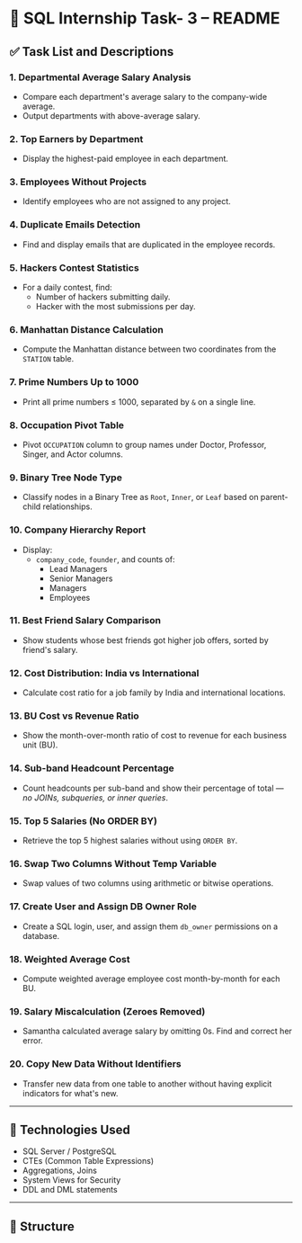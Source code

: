 # 💼 SQL Internship Task- 3 – README

## ✅ Task List and Descriptions

### 1. **Departmental Average Salary Analysis**
- Compare each department's average salary to the company-wide average.
- Output departments with above-average salary.

### 2. **Top Earners by Department**
- Display the highest-paid employee in each department.

### 3. **Employees Without Projects**
- Identify employees who are not assigned to any project.

### 4. **Duplicate Emails Detection**
- Find and display emails that are duplicated in the employee records.

### 5. **Hackers Contest Statistics**
- For a daily contest, find:
  - Number of hackers submitting daily.
  - Hacker with the most submissions per day.

### 6. **Manhattan Distance Calculation**
- Compute the Manhattan distance between two coordinates from the `STATION` table.

### 7. **Prime Numbers Up to 1000**
- Print all prime numbers ≤ 1000, separated by `&` on a single line.

### 8. **Occupation Pivot Table**
- Pivot `OCCUPATION` column to group names under Doctor, Professor, Singer, and Actor columns.

### 9. **Binary Tree Node Type**
- Classify nodes in a Binary Tree as `Root`, `Inner`, or `Leaf` based on parent-child relationships.

### 10. **Company Hierarchy Report**
- Display:
  - `company_code`, `founder`, and counts of:
    - Lead Managers
    - Senior Managers
    - Managers
    - Employees

### 11. **Best Friend Salary Comparison**
- Show students whose best friends got higher job offers, sorted by friend's salary.

### 12. **Cost Distribution: India vs International**
- Calculate cost ratio for a job family by India and international locations.

### 13. **BU Cost vs Revenue Ratio**
- Show the month-over-month ratio of cost to revenue for each business unit (BU).

### 14. **Sub-band Headcount Percentage**
- Count headcounts per sub-band and show their percentage of total — *no JOINs, subqueries, or inner queries*.

### 15. **Top 5 Salaries (No ORDER BY)**
- Retrieve the top 5 highest salaries without using `ORDER BY`.

### 16. **Swap Two Columns Without Temp Variable**
- Swap values of two columns using arithmetic or bitwise operations.

### 17. **Create User and Assign DB Owner Role**
- Create a SQL login, user, and assign them `db_owner` permissions on a database.

### 18. **Weighted Average Cost**
- Compute weighted average employee cost month-by-month for each BU.

### 19. **Salary Miscalculation (Zeroes Removed)**
- Samantha calculated average salary by omitting 0s. Find and correct her error.

### 20. **Copy New Data Without Identifiers**
- Transfer new data from one table to another without having explicit indicators for what's new.

---

## 🧩 Technologies Used
- SQL Server / PostgreSQL
- CTEs (Common Table Expressions)
- Aggregations, Joins
- System Views for Security
- DDL and DML statements

---

## 📂 Structure

